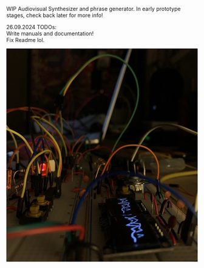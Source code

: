 WIP Audiovisual Synthesizer and phrase generator.
In early prototype stages, check back later for more info!

26.09.2024 TODOs:
<br>
Write manuals and documentation!
<br>
Fix Readme lol.
<br>

![Work in progress](Etc/IMG_3140.jpg?raw=true "Work in progress!")
